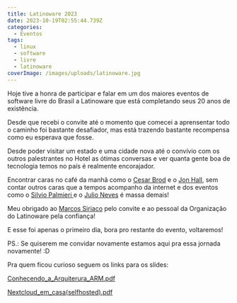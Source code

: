 ```yaml
---
title: Latinoware 2023
date: 2023-10-19T02:55:44.739Z
categories:
  - Eventos
tags:
  - linux
  - software
  - livre
  - latinoware
coverImage: /images/uploads/latinoware.jpg
---
```

H﻿oje tive a honra de participar e falar em um dos maiores eventos de software livre do Brasil a Latinoware que está completando seus 20 anos de existência.

D﻿esde que recebi o convite até o momento que comecei a aprensentar todo o caminho foi bastante desafiador, mas está trazendo bastante recompensa como eu esperava que fosse. 

D﻿esde poder visitar um estado e uma cidade nova até o convívio com os outros palestrantes no Hotel as ótimas conversas e ver quanta gente boa de tecnologia temos no país é realmente encorajador. 

E﻿ncontrar caras no café da manhã como o [Cesar Brod](https://www.linkedin.com/in/cesarbrod/?originalSubdomain=br) e o [Jon Hall](https://pt.wikipedia.org/wiki/Jon_Hall), sem contar outros caras que a tempos acompanho da internet e dos eventos como o [Silvio Palmieri ](https://www.instagram.com/silviopalmieribr/)e o [Julio Neves](https://twitter.com/juliobash) é massa demais!

M﻿eu obrigado ao [Marcos Siriaco](https://www.linkedin.com/in/marcos-siriaco-32444a4/?originalSubdomain=br) pelo convite e ao pessoal da Organização do Latinoware pela confiança!

E  esse foi apenas o primeiro dia, bora pro restante do evento, voltaremos!

P﻿S.: Se quiserem me convidar novamente estamos aqui pra essa jornada novamente!  :D

P﻿ra quem ficou curioso seguem os links para os slides:

[Conhecendo_a_Arquiterura_ARM.pdf](https://arm.nerdseverino.com.br/s/Hn7JPC8HC3HkrtG)

[Nextcloud_em_casa(selfhosted).pdf](https://arm.nerdseverino.com.br/s/KnXCg4iRAXcWHDZ)